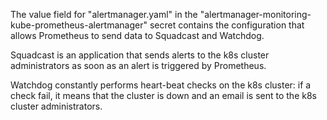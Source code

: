 The value field for "alertmanager.yaml" in the "alertmanager-monitoring-kube-prometheus-alertmanager" secret contains the configuration that allows Prometheus to send data to Squadcast and Watchdog.

Squadcast is an application that sends alerts to the k8s cluster administrators as soon as an alert is triggered by Prometheus. 

Watchdog constantly performs heart-beat checks on the k8s cluster: if a check fail, it means that the cluster is down and an email is sent to the k8s cluster administrators.